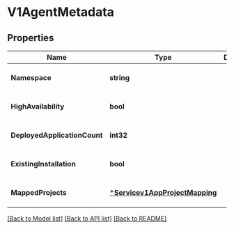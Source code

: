 # V1AgentMetadata

## Properties
Name | Type | Description | Notes
------------ | ------------- | ------------- | -------------
**Namespace** | **string** |  | [optional] [default to null]
**HighAvailability** | **bool** |  | [optional] [default to null]
**DeployedApplicationCount** | **int32** |  | [optional] [default to null]
**ExistingInstallation** | **bool** |  | [optional] [default to null]
**MappedProjects** | [***Servicev1AppProjectMapping**](servicev1AppProjectMapping.md) |  | [optional] [default to null]

[[Back to Model list]](../README.md#documentation-for-models) [[Back to API list]](../README.md#documentation-for-api-endpoints) [[Back to README]](../README.md)

